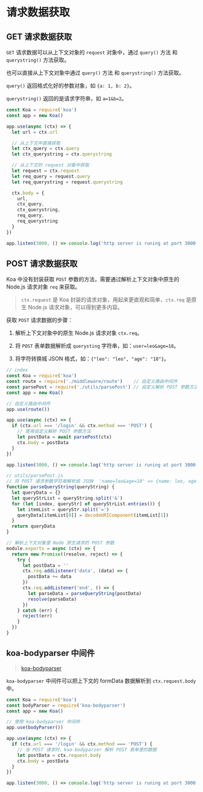 # 请求数据获取

## GET 请求数据获取

`GET` 请求数据可以从上下文对象的 `request` 对象中，通过 `query()` 方法 和 `querystring()` 方法获取。

也可以直接从上下文对象中通过 `query()` 方法 和 `querystring()` 方法获取。

`query()` 返回格式化好的参数对象，如 `{a: 1, b: 2}`。

`querystring()` 返回的是请求字符串，如 `a=1&b=2`。

```js
const Koa = require('koa')
const app = new Koa()

app.use(async (ctx) => {
  let url = ctx.url

  // 从上下文中直接获取
  let ctx_query = ctx.query
  let ctx_querystring = ctx.querystring

  // 从上下文的 request 对象中获取
  let request = ctx.request
  let req_query = request.query
  let req_querystring = request.querystring

  ctx.body = {
    url,
    ctx_query,
    ctx_querystring,
    req_query,
    req_querystring
  }
})

app.listen(3000, () => console.log('http server is runing at port 3000'))
```

## POST 请求数据获取

Koa 中没有封装获取 `POST` 参数的方法，需要通过解析上下文对象中原生的 Node.js 请求对象 `req` 来获取。

> `ctx.request` 是 Koa 封装的请求对象，用起来更直观和简单，`ctx.req` 是原生 Node.js 请求对象，可以得到更多内容。

获取 `POST` 请求数据的步骤：

1. 解析上下文对象中的原生 Node.js 请求对象 `ctx.req`。

2. 将 `POST` 表单数据解析成 `querysting` 字符串，如：`user=leo&age=18`。

3. 将字符转换城 JSON 格式，如：`{"leo": "leo", "age": "18"}`。

```js
// index
const Koa = require('koa')
const route = require('./middleware/route')    // 自定义路由中间件
const parsePost = require('./utils/parsePost') // 自定义解析 POST 参数方法
const app = new Koa()

// 自定义路由中间件
app.use(route())

app.use(async (ctx) => {
  if (ctx.url === '/login' && ctx.method === 'POST') {
    // 使用自定义解析 POST 参数方法
    let postData = await parsePost(ctx)
    ctx.body = postData
  }
})

app.listen(3000, () => console.log('http server is runing at port 3000'))
```

```js
// utils/parsePost.js
// 将 POST 请求参数字符串解析成 JSON  'name=leo&age=18' => {name: leo, age: 18}
function parseQueryString(queryString) {
  let queryData = {}
  let queryStrList = queryString.split('&')
  for (let [index, queryStr] of queryStrList.entries()) {
    let itemList = queryStr.split('=')
    queryData[itemList[0]] = decodeURIComponent(itemList[1])
  }
  return queryData
}

// 解析上下文对象里 Node 原生请求的 POST 参数
module.exports = async (ctx) => {
  return new Promise((resolve, reject) => {
    try {
      let postData = ''
      ctx.req.addListener('data', (data) => {
        postData += data
      })
      ctx.req.addListener('end', () => {
        let parseData = parseQueryString(postData)
        resolve(parseData)
      })
    } catch (err) {
      reject(err)
    }
  })
}
```

## koa-bodyparser 中间件

> [koa-bodyparser](https://github.com/koajs/bodyparser)

`koa-bodyparser` 中间件可以把上下文的 formData 数据解析到 `ctx.request.body` 中。

```js
const Koa = require('koa')
const bodyParser = require('koa-bodyparser')
const app = new Koa()

// 使用 koa-bodyparser 中间件
app.use(bodyParser())

app.use(async (ctx) => {
  if (ctx.url === '/login' && ctx.method === 'POST') {
    // 当 POST 请求时，koa-bodyparser 解析 POST 表单里的数据
    let postData = ctx.request.body
    ctx.body = postData
  }
})

app.listen(3000, () => console.log('http server is runing at port 3000'))
```
